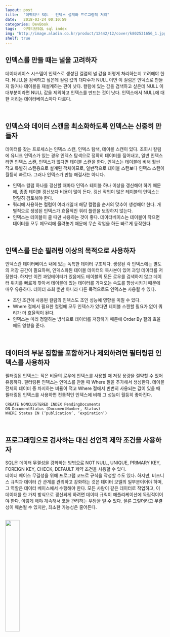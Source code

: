 ```yaml
---
layout: post
title:  "이펙티브 SQL - 인덱스 설계와 프로그램적 처리"
date:   2018-03-24 00:10:59
categories: DevBook
tags:	이펙티브SQL sql index 
img: "http://image.aladin.co.kr/product/12442/12/cover/k802531656_1.jpg"
shelf: true
---
```



## 인덱스를 만들 때는 널을 고려하자
데이터베이스 시스템이 인덱스로 생성된 컬럼의 널 값을 어떻게 처리하는지 고려해야 한다. NULL을 검색하고 싶은데 컬럼 값의 대다수가 NULL 이면 이 컬럼은 인덱스로 만들지 않거나 테이블을 재설계하는 편이 낫다. 컬럼에 있는 값을 검색하고 싶은데 NULL 이 대부분이라면 NULL 값을 제외하고 인덱스를 만드는 것이 낫다. 인덱스에서 NULL에 대한 처리는 데이터베이스마다 다르다. 

<br/>

## 인덱스와 데이터 스캔을 최소화하도록 인덱스는 신중히 만들자
데이터를 찾는 프로세스는 인덱스 스캔, 인텍스 탐색, 테이블 스캔이 있다. 조회시 칼럼에 유니크 인덱스가 있는 경우 인덱스 탐색으로 정확히 데이터를 짚어내고, 일반 인덱스라면 인덱스 스캔, 인덱스가 없다면 테이블 스캔을 한다. 인덱스는 테이블에 비해 훨씬 작고 특별히 스캔용으로 설계된 객체이므로, 일반적으로 테이블 스캔보다 인덱스 스캔이 월등히 빠르다. 그러나 인덱스가 만능 해결사는 아니다. 
- 인덱스 컬럼 하나를 갱신할 때마다 인덱스 테이블 하나 이상을 갱신해야 하기 때문에, 종종 테이블 갱신보다 비용이 많이 든다. 갱신 작업이 많은 테이블의 인덱스는 면밀히 검토해야 한다. 
- 쿼리에 사용하는 컬럼이 여러개일때 해당 컬럼을 순서의 맞추어 생성해야 한다. 개별적으로 생성된 인덱스가 효율적인 쿼리 플랜을 보장하지 않는다. 
- 인덱스는 테이블이 클 때만 사용하는 것이 좋다. 데이터베이스는 테이블이 작으면 데이터를 모두 메모리에 올려놓기 때문에 무슨 작업을 하든 빠르게 동작한다. 

<br/>

## 인덱스를 단순 필러링 이상의 목적으로 사용하자
인덱스란 데이터베이스 내에 있는 독특한 데이터 구조체다. 생성된 각 인덱스에는 별도의 저장 공간이 필요하며, 인덱스화된 테이블 데이터의 복사본이 있어 과잉 데이터를 저장한다. 하지만 이런 과잉테이터가 있음에도 테이블의 모든 로우를 검색하지 않고 데이터 위치를 빠르게 찾아서 테이블에 있는 데이터를 가져오는 속도를 향상시키기 때문에 매우 유용하다. 데이터 조회 뿐만 아니라 다른 목적으로도 인덱스는 사용될 수 있다. 
- 조인 조건에 사용된 컬럼의 인덱스도 조인 성능에 영향을 미칠 수 있다. 
- Where 절에서 필요한 컬럼에 모두 인덱스가 있다면 테이블 스캔할 필요가 없어 쿼리가 더 효율적이 된다. 
- 인덱스는 미리 정렬하는 방식으로 데이터를 저장하기 때문에 Order By 절의 효율에도 영향을 준다. 

<br/>

## 데이터의 부분 집합을 포함하거나 제외하려면 필터링된 인덱스를 사용하자
필터링된 인덱스는 적은 비율의 로우에 인덱스를 사용할 때 저장 용량을 절약할 수 있어 유용하다. 필터링된 인덱스는 인덱스를 만들 때 Where 절을 추가해서 생성한다. 테이블 전체의 데이터 중 차지하는 비율이 적고 Where 절에서 빈번히 사용되는 값이 있을 때 필터링된 인덱스를 사용하면 전통적인 인덱스에 비해 그 성능이 월등히 좋아진다. 
```
CREATE NONCLUSTERED INDEX PendingDocuments 
ON DocumentStatus (DocumentNumber, Status)
WHERE Status IN (‘publication’, ‘expiration’)
```

<br/>

## 프로그래밍으로 검사하는 대신 선언적 제약 조건을 사용하자
SQL은 데이터 무결성을 강화하는 방법으로 NOT NULL, UNIQUE, PRIMARY KEY, FOREIGN KEY, CHECK, DEFAULT 제약 조건을 사용할 수 있다. 
<br/>
데이터 베이스 무결성을 위해 프로그램 코드로 규칙을 작성할 수도 있다. 하지만, 비즈니스 규칙과 데이터 간 관계를 관리하고 강화하는 것은 데이터 모델의 일부분이어야 하며,그 역할은 데이터 베이스에서 수행해야 한다. 모든 사람이 같은 데이터로 작업하고, 이 데이터를 한 가지 방식으로 갱신되게 하려면 데이터 규칙이 애플리케이션에 독립적이어야 한다. 이렇게 해야 계속해서 코들 관리하는 부담을 덜 수 있다. 물론 그렇더라고 무결성이 훼손될 수 있지만, 최소한 가능성은 줄어든다. 

<br/>


<a href="http://www.aladin.co.kr/shop/wproduct.aspx?ItemId=124421253">
  <img class="book" style="width: 30%; height: 30%" src="http://image.aladin.co.kr/product/12442/12/cover/k802531656_1.jpg"/>
</a>